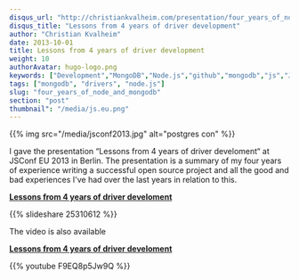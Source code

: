 ```yaml
---
disqus_url: "http://christiankvalheim.com/presentation/four_years_of_node_and_mongodb/"
disqus_title: "Lessons from 4 years of driver development"
author: "Christian Kvalheim"
date: 2013-10-01
title: Lessons from 4 years of driver development
weight: 10
authorAvatar: hugo-logo.png
keywords: ["Development","MongoDB","Node.js","github","mongodb","js","Javascript"]
tags: ["mongodb", "drivers", "node.js"]
slug: "four_years_of_node_and_mongodb"
section: "post"
thumbnail": "/media/js.eu.png"
---
```


{{% img src="/media/jsconf2013.jpg" alt="postgres con" %}}

I gave the presentation “Lessons from 4 years of driver develoment“ at JSConf EU 2013 in Berlin. The presentation is a summary of my four years of experience writing a successful open source project and all the good and bad experiences I've had over the last years in relation to this.

[**Lessons from 4 years of driver develoment**](http://www.slideshare.net/christkv/lessons-from-4-years-of-driver-develoment)

{{% slideshare 25310612 %}}

The video is also available

[**Lessons from 4 years of driver develoment**](http://www.youtube.com/watch?v=F9EQ8p5Jw9Q)

{{% youtube F9EQ8p5Jw9Q %}}

